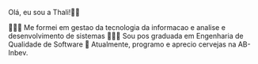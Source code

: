 Olá, eu sou a Thali!👩🏻

👩🏻‍🎓 Me formei em gestao da tecnologia da informacao e analise e desenvolvimento de sistemas
👷🏻‍♀️ Sou pos graduada em Engenharia de Qualidade de Software
🍺 Atualmente, programo e aprecio cervejas na AB-Inbev.

